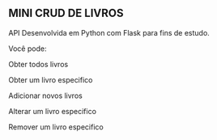 ## MINI CRUD DE LIVROS

API Desenvolvida em Python com Flask para fins de estudo.

Você pode:

Obter todos livros

Obter um livro especifico

Adicionar novos livros

Alterar um livro especifico

Remover um livro especifico

